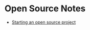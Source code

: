 # Open Source Notes

- [Starting an open source project](https://opensource.guide/starting-a-project/)
